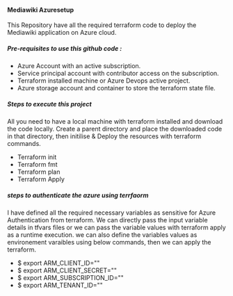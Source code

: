#### Mediawiki Azuresetup
This Repository have all the required terraform code to deploy the Mediawiki application on Azure cloud.
##### Pre-requisites to use this github code :
- Azure Account with an active subscription.
- Service principal account with contributor access on the subscription.
- Terraform installed machine or Azure Devops active project.
- Azure storage account and container to store the terraform state file.

##### Steps to execute this project
All you need to have a local machine with terraform installed and download the code locally. Create a parent directory and place the downloaded code in that directory, then initilise & Deploy the resources with terraform commands.
- Terraform init
- Terraform fmt
- Terraform plan
- Terraform Apply

##### steps to authenticate the azure using terrfaorm
I have defined all the required necessary variables as sensitive for Azure Authentication from terraform. We can directly pass the input variable details in tfvars files or we can pass the variable values with terraform apply as a runtime execution. we can also define the variables values as environement varaibles using below commands, then we can apply the terraform.
- $ export ARM_CLIENT_ID=""
- $ export ARM_CLIENT_SECRET=""
- $ export ARM_SUBSCRIPTION_ID=""
- $ export ARM_TENANT_ID=""
